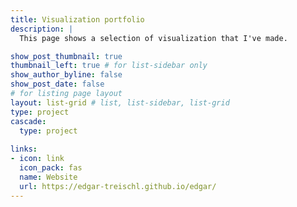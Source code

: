 ```yaml
---
title: Visualization portfolio
description: |
  This page shows a selection of visualization that I've made.

show_post_thumbnail: true
thumbnail_left: true # for list-sidebar only
show_author_byline: false
show_post_date: false
# for listing page layout
layout: list-grid # list, list-sidebar, list-grid
type: project
cascade:
  type: project
  
links:
- icon: link
  icon_pack: fas
  name: Website
  url: https://edgar-treischl.github.io/edgar/
---
```




